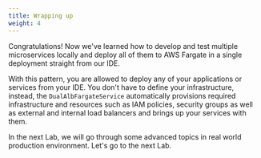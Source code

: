 ```yaml
---
title: Wrapping up
weight: 4
---
```


Congratulations! Now we've learned how to develop and test multiple microservices locally and deploy all of them to AWS Fargate in a single deployment straight from our IDE.

With this pattern, you are allowed to deploy any of your applications or services from your IDE. You don't have to define your infrastructure, instead, the `DualAlbFargateService` automatically provisions required infrastructure and resources such as IAM policies, security groups as well as external and internal load balancers and brings up your services with them.

In the next Lab, we will go through some advanced topics in real world production environment. Let's go to the next Lab.

